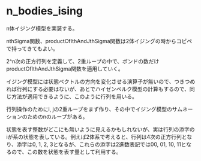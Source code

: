 # n_bodies_ising

n体イジング模型を実装する。

nthSigma関数、productOfIthAndJthSigma関数は2体イジングの時からコピペで持ってきてもよい。

2^n次の正方行列を定義して、2重ループの中で、ボンドの数だけproductOfIthAndJthSigma関数を適用していく。

イジング模型には状態ベクトルの方向を変化させる演算子が無いので、つきつめれば行列にする必要はないが、あとでハイゼンベルク模型の計算もするので、同じ方法が適用できるように、このように行列を用いる。

行列操作のためにi, jの2重ループをまず作り、その中でイジング模型のサムネーションのためのnのループがある。

状態を表す整数がどこにも無いように見えるかもしれないが、実は行列の添字のiが系の状態を表している。例えば2体系で考えると、行列は4次の正方行列となり、添字は0, 1, 2, 3となるが、これらの添字は2進数表記では00, 01, 10, 11となるので、この数を状態を表す量として利用する。